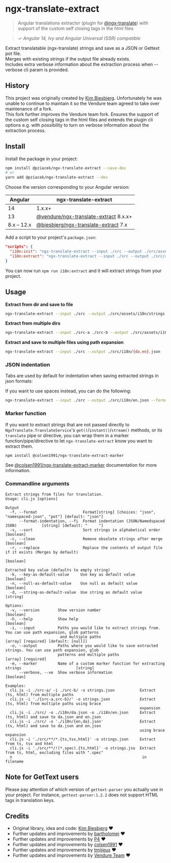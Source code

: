 # ngx-translate-extract

> Angular translations extractor (plugin for [@ngx-translate](https://github.com/ngx-translate/core)) with support of the custom self closing tags in the html files

> ✓ _Angular 14, Ivy and Angular Universal (SSR) compatible_

Extract translatable (ngx-translate) strings and save as a JSON or Gettext pot file.\
Merges with existing strings if the output file already exists.\
Includes extra verbose information about the extraction process when --verbose cli param is provided. 

## History

This project was originally created by [Kim Biesbjerg](https://github.com/biesbjerg/ngx-translate-extract).
Unfortunately he was unable to continue to maintain it so the Vendure team agreed to take over maintenance of a fork.\
This fork further improves the Vendure team fork. Ensures the support of the custom self closing tags in the html files and 
extends the plugin cli options e.g. with possibility to turn on verbose information about the extraction process. 

## Install

Install the package in your project:

```bash
npm install @pziacek/ngx-translate-extract --save-dev
# or
yarn add @pziacek/ngx-translate-extract --dev
```

Choose the version corresponding to your Angular version:

| Angular    | ngx-translate-extract                                                                               |
|------------|-----------------------------------------------------------------------------------------------------|
| 14         | 1.x.x+                                                                                              |
| 13         | [@vendure/ngx-translate-extract](https://github.com/vendure-ecommerce/ngx-translate-extract) 8.x.x+ |
| 8.x – 12.x | [@biesbjerg/ngx-translate-extract](https://github.com/biesbjerg/ngx-translate-extract) 7.x          |

Add a script to your project's `package.json`:

```json
"scripts": {
  "i18n:init": "ngx-translate-extract --input ./src --output ./src/assets/i18n/template.json --key-as-default-value --replace --format json",
  "i18n:extract": "ngx-translate-extract --input ./src --output ./src/assets/i18n/{en,da,de,fi,nb,nl,sv}.json --clean --format json"
}
```

You can now run `npm run i18n:extract` and it will extract strings from your project.

## Usage

**Extract from dir and save to file**

```bash
ngx-translate-extract --input ./src --output ./src/assets/i18n/strings.json
```

**Extract from multiple dirs**

```bash
ngx-translate-extract --input ./src-a ./src-b --output ./src/assets/i18n/strings.json
```

**Extract and save to multiple files using path expansion**

```bash
ngx-translate-extract --input ./src --output ./src/i18n/{da,en}.json
```

### JSON indentation

Tabs are used by default for indentation when saving extracted strings in json formats:

If you want to use spaces instead, you can do the following:

```bash
ngx-translate-extract --input ./src --output ./src/i18n/en.json --format-indentation ' '
```

### Marker function

If you want to extract strings that are not passed directly to `NgxTranslate.TranslateService`'s
`get()`/`instant()`/`stream()` methods, or its `translate` pipe or directive, you can wrap them
in a marker function/pipe/directive to let `ngx-translate-extract` know you want to extract them.

```bash
npm install @colsen1991/ngx-translate-extract-marker
```

See [@colsen1991/ngx-translate-extract-marker](https://github.com/colsen1991/ngx-translate-extract-marker/blob/master/README.md) documentation for more information.

### Commandline arguments

```
Extract strings from files for translation.
Usage: cli.js [options]

Output
  -f, --format                    Format[string] [choices: "json", "namespaced-json", "pot"] [default: "json"]
      --format-indentation, --fi  Format indentation (JSON/Namedspaced JSON)           [string] [default: "     "]
  -s, --sort                      Sort strings in alphabetical order                                 [boolean]
  -c, --clean                     Remove obsolete strings after merge                                [boolean]
  -r, --replace                   Replace the contents of output file if it exists (Merges by default)
                                                                                                     [boolean]

Extracted key value (defaults to empty string)
  -k, --key-as-default-value     Use key as default value                                            [boolean]
  -n, --null-as-default-value    Use null as default value                                           [boolean]
  -d, --string-as-default-value  Use string as default value                                          [string]

Options:
  -v, --version        Show version number                                                           [boolean]
  -h, --help           Show help                                                                     [boolean]
  -i, --input          Paths you would like to extract strings from. You can use path expansion, glob patterns
                        and multiple paths                                [array] [required] [default: [null]]
  -o, --output         Paths where you would like to save extracted strings. You can use path expansion, glob
                       patterns and multiple paths                                          [array] [required]
  -m, --marker         Name of a custom marker function for extracting strings                        [string]
      --verbose, --ve  Show verbose information                                                      [boolean]

Examples:
  cli.js -i ./src-a/ -i ./src-b/ -o strings.json           Extract (ts, html) from multiple paths
  cli.js -i './{src-a,src-b}/' -o strings.json             Extract (ts, html) from multiple paths using brace
                                                           expansion
  cli.js -i ./src/ -o ./i18n/da.json -o ./i18n/en.json     Extract (ts, html) and save to da.json and en.json
  cli.js -i ./src/ -o './i18n/{en,da}.json'                Extract (ts, html) and save to da.json and en.json
                                                           using brace expansion
  cli.js -i './src/**/*.{ts,tsx,html}' -o strings.json     Extract from ts, tsx and html
  cli.js -i './src/**/!(*.spec).{ts,html}' -o strings.jso  Extract from ts, html, excluding files with ".spec"
  n                                                         in filename
```

## Note for GetText users

Please pay attention of which version of `gettext-parser` you actually use in your project. 
For instance, `gettext-parser:1.2.2` does not support HTML tags in translation keys.

## Credits

- Original library, idea and code: [Kim Biesbjerg](https://github.com/biesbjerg/ngx-translate-extract) ❤️
- Further updates and improvements by [bartholomej](https://github.com/bartholomej) ❤️
- Further updates and improvements by [P4](https://github.com/P4) ❤️
- Further updates and improvements by [colsen1991](https://github.com/colsen1991) ❤️
- Further updates and improvements by [tmijieux](https://github.com/tmijieux) ❤️
- Further updates and improvements by [Vendure Team](https://github.com/vendure-ecommerce/ngx-translate-extract) ❤️
